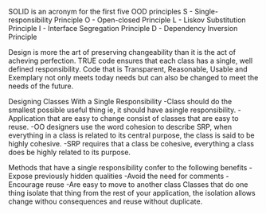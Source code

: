 SOLID is an acronym for the first five OOD principles
S - Single-responsibility Principle
O - Open-closed Principle
L - Liskov Substitution Principle
I - Interface Segregation Principle
D - Dependency Inversion Principle

Design is more the art of preserving changeability than it is the act of acheving perfection.
TRUE code ensures that each class has a single, well defined responsibility.
Code that is Transparent, Reasonable, Usable and Exemplary not only meets today needs but can also be changed to meet the needs of the future.

Designing Classes With a Single Responsibility
  -Class should do the smallest possible useful thing ie, it should have asingle responsibility.
  -Application that are easy to change consist of classes that are easy to reuse.
  -OO designers use the word cohesion to describe SRP, when everything in a class is related to its central purpose, the class is said to be highly cohesive.
  -SRP requires that a class be cohesive, everything a class does be highly related to its purpose.

  Methods that have a single responsibility confer to the following benefits
    -Expose previously hidden qualities
    -Avoid the need for comments
    -Encourage reuse
    -Are easy to move to another class
Classes that do one thing  isolate that thing from the rest of your application, the isolation allows change withou consequences and reuse without duplicate.